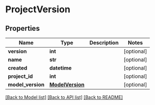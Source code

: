 # ProjectVersion

## Properties
Name | Type | Description | Notes
------------ | ------------- | ------------- | -------------
**version** | **int** |  | [optional] 
**name** | **str** |  | [optional] 
**created** | **datetime** |  | [optional] 
**project_id** | **int** |  | [optional] 
**model_version** | [**ModelVersion**](ModelVersion.md) |  | [optional] 

[[Back to Model list]](../README.md#documentation-for-models) [[Back to API list]](../README.md#documentation-for-api-endpoints) [[Back to README]](../README.md)


